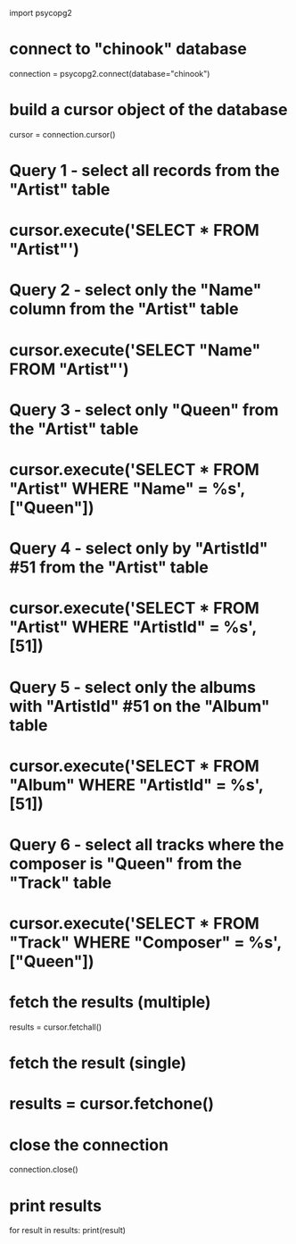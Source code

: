import psycopg2


# connect to "chinook" database
connection = psycopg2.connect(database="chinook")

# build a cursor object of the database
cursor = connection.cursor()

# Query 1 - select all records from the "Artist" table
# cursor.execute('SELECT * FROM "Artist"')

# Query 2 - select only the "Name" column from the "Artist" table
# cursor.execute('SELECT "Name" FROM "Artist"')

# Query 3 - select only "Queen" from the "Artist" table
# cursor.execute('SELECT * FROM "Artist" WHERE "Name" = %s', ["Queen"])

# Query 4 - select only by "ArtistId" #51 from the "Artist" table
# cursor.execute('SELECT * FROM "Artist" WHERE "ArtistId" = %s', [51])

# Query 5 - select only the albums with "ArtistId" #51 on the "Album" table
# cursor.execute('SELECT * FROM "Album" WHERE "ArtistId" = %s', [51])

# Query 6 - select all tracks where the composer is "Queen" from the "Track" table
# cursor.execute('SELECT * FROM "Track" WHERE "Composer" = %s', ["Queen"])

# fetch the results (multiple)
results = cursor.fetchall()

# fetch the result (single)
# results = cursor.fetchone()

# close the connection
connection.close()

# print results
for result in results:
    print(result)
